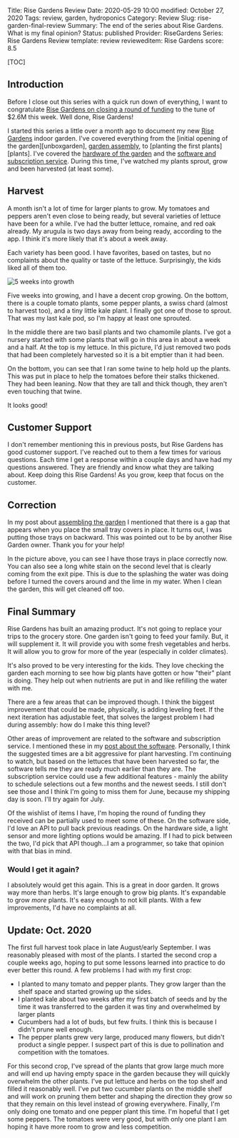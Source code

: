 Title: Rise Gardens Review
Date: 2020-05-29 10:00
modified: October 27, 2020
Tags: review, garden, hydroponics
Category: Review
Slug: rise-garden-final-review
Summary: The end of the series about Rise Gardens. What is my final opinion?
Status: published
Provider: RiseGardens
Series: Rise Gardens Review
template: review
revieweditem: Rise Gardens
score: 8.5

[TOC]

## Introduction

Before I close out this series with a quick run down of everything, I want to
congratulate [Rise Gardens on closing a round of funding][funding] to the tune of $2.6M this
week. Well done, Rise Gardens!

I started this series a little over a month ago to document my new [Rise Gardens][risegardens] indoor garden.
I've covered everything from the [initial opening of the garden][unboxgarden], [garden assembly][assemblegarden],
to [planting the first plants][plants]. I've covered the [hardware of the garden][physicalsuggestions] and
the [software and subscription service][appsuggestions]. During this time, I've watched my plants
sprout, grow and been harvested (at least some).

## Harvest

A month isn't a lot of time for larger plants to grow. My tomatoes and peppers aren't even close to
being ready, but several varieties of lettuce have been for a while. I've had the butter lettuce,
romaine, and red oak already. My arugula is two days away from being ready, according to the app. I think it's
more likely that it's about a week away.

Each variety has been good. I have favorites, based on tastes, but no complaints about the quality
or taste of the lettuce. Surprisingly, the kids liked all of them too.

![5 weeks into growth][gardennow]

Five weeks into growing, and I have a decent crop growing. On the bottom, there is a couple tomato plants,
some pepper plants, a swiss chard (almost to harvest too), and a tiny little kale plant. I finally got one
of those to sprout. That was my last kale pod, so I'm happy at least one sprouted.

In the middle there are two basil plants and two chamomile plants. I've got a nursery started with some plants
that will go in this area in about a week and a half. At the top is my lettuce. In this picture, I'd just removed
two pods that had been completely harvested so it is a bit emptier than it had been.

On the bottom, you can see that I ran some twine to help hold up the plants. This was put in place to help the
tomatoes before their stalks thickened. They had been leaning. Now that they are tall and thick though, they
aren't even touching that twine.

It looks good!

## Customer Support

I don't remember mentioning this in previous posts, but Rise Gardens has good customer support. I've reached out to
them a few times for various questions. Each time I get a response within a couple days and have had my questions
answered. They are friendly and know what they are talking about. Keep doing this Rise Gardens! As you grow, keep
that focus on the customer.

## Correction

In my post about [assembling the garden][assemblegarden] I mentioned that there is a gap that appears when you
place the small tray covers in place. It turns out, I was putting those trays on backward. This was pointed
out to be by another Rise Garden owner. Thank you for your help!

In the picture above, you can see I have those trays in place correctly now. You can also see a long white
stain on the second level that is clearly coming from the exit pipe. This is due to the splashing the water
was doing before I turned the covers around and the lime in my water. When I clean the garden, this will get
cleaned off too.


## Final Summary

Rise Gardens has built an amazing product. It's not going to replace your trips to the grocery store. One garden
isn't going to feed your family. But, it will supplement it. It will provide you with some fresh vegetables and herbs.
It will allow you to grow for more of the year (especially in colder climates).

It's also proved to be very interesting for the kids. They love checking the garden each morning to see how big
plants have gotten or how "their" plant is doing. They help out when nutrients are put in and like refilling the
water with me.

There are a few areas that can be improved though. I think the biggest improvement that could be made, physically, is
adding leveling feet. If the next iteration has adjustable feet, that solves the largest problem I had during assembly:
how do I make this thing level?

Other areas of improvement are related to the software and subscription service. I mentioned these in my [post
about the software][appsuggestions]. Personally, I think the suggested times are a bit aggressive for plant harvesting.
I'm continuing to watch, but based on the lettuces that have been harvested so far, the software tells me they are ready
much earlier than they are. The subscription service could use a few additional features - mainly the ability to schedule
selections out a few months and the newest seeds. I still don't see those and I think I'm going to miss them for June, because
my shipping day is soon. I'll try again for July.

Of the wishlist of items I have, I'm hoping the round of funding they received can be partially used to meet some of these.
On the software side, I'd love an API to pull back previous readings. On the hardware side, a light sensor and more lighting
options would be amazing. If I had to pick between the two, I'd pick that API though...I am a programmer, so take that
opinion with that bias in mind.

### Would I get it again?

I absolutely would get this again. This is a great in door garden. It grows way more than herbs. It's large enough to grow big
plants. It's expandable to grow _more_ plants. It's easy enough to not kill plants. With a few improvements, I'd have no complaints
at all.

## Update: Oct. 2020

The first full harvest took place in late August/early September. I was reasonably pleased with most of the plants. I started
the second crop a couple weeks ago, hoping to put some lessons learned into practice to do ever better this round. A few problems
I had with my first crop:

* I planted to many tomato and pepper plants. They grow larger than the shelf space and started growing up the sides.
* I planted kale about two weeks after my first batch of seeds and by the time it was transferred to the garden it was tiny and overwhelmed by larger plants
* Cucumbers had a lot of buds, but few fruits. I think this is because I didn't prune well enough.
* The pepper plants grew very large, produced many flowers, but didn't product a single pepper. I suspect part of this is due to pollination and competition with the tomatoes.

For this second crop, I've spread of the plants that grow large much more and will end up having empty space in the garden because they will
quickly overwhelm the other plants. I've put lettuce and herbs on the top shelf and filled it reasonably well. I've put two cucumber plants on the middle
shelf and will work on pruning them better and shaping the direction they grow so that they remain on this level instead of growing everywhere. Finally, I'm
only doing one tomato and one pepper plant this time. I'm hopeful that I get some peppers. The tomatoes were very good, but with only one plant I am hoping
it have more room to grow and less competition.


 [risegardens]: https://risegardens.com/
 [unboxgardens]: {filename}2020_04_22_rise_garden_unbox.md
 [unboxnurseries]: {filename}2020_04_24_nursery_unbox.md
 [assemblegarden]: {filename}2020_04_26_assembling_garden.md
 [physicalsuggestions]: {filename}2020_05_04_suggested_improvements_physical.md
 [appsuggestions]: {filename}2020_05_24_suggested_improvements_app_subscription.md
 [funding]: https://techcrunch.com/2020/05/27/rise-gardens-raises-seed-funding-for-a-indoor-hydroponic-gardening-system/
 [gardennow]: {attach}images/garden/7_final_review/garden_now.jpg